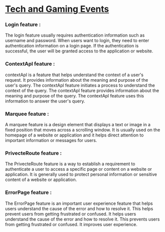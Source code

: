 
# [ Tech and Gaming Events]()

### Login feature :

  The login feature usually requires authentication information such as username and password. When users want to login, they need to enter authentication information on a login page. If the authentication is successful, the user will be granted access to the application or website.

### ContextApl feature :

  contextApl is a feature that helps understand the context of a user's request. It provides information about the meaning and purpose of the user's query. The contextApl feature initiates a process to understand the context of the query. The contextApl feature provides information about the meaning and purpose of the query. The contextApl feature uses this information to answer the user's query.


###  Marquee feature :

 A marquee feature is a design element that displays a text or image in a fixed position that moves across a scrolling window. It is usually used on the homepage of a website or application and it helps direct attention to important information or messages for users.


###  PrivecteRoute feature :

 The PrivecteRoute feature is a way to establish a requirement to authenticate a user to access a specific page or content on a website or application. It is generally used to protect personal information or sensitive content of a website or application.

### ErrorPage feature :

 The ErrorPage feature is an important user experience feature that helps users understand the cause of the error and how to resolve it. This helps prevent users from getting frustrated or confused. It helps users understand the cause of the error and how to resolve it. This prevents users from getting frustrated or confused. It improves user experience.